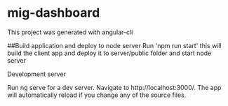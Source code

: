 # mig-dashboard
This project was generated with angular-cli

##Build application and deploy to node server Run 'npm run start' this will build the client app and deploy it to server/public folder and start node server

Development server

Run ng serve for a dev server. Navigate to http://localhost:3000/. The app will automatically reload if you change any of the source files.
